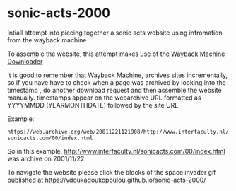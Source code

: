 # sonic-acts-2000

Intiall attempt into piecing together a sonic acts website using infromation from the wayback machine

To assemble the website, this attempt makes use of the [Wayback Machine Downloader](https://github.com/hartator/wayback-machine-downloader)

it is  good to remember that Wayback Machine, archives sites incrementally, so if you have have to check when a page was archived by looking into the timestamp , do another download request and then assemble the website manually.
timestamps appear on the webarchive URL formatted as YYYYMMDD (YEARMONTHDATE) followed by the site URL

Example:

`https://web.archive.org/web/20011221121908/http://www.interfaculty.nl/sonicacts.com/00/index.html`

So in this example, http://www.interfaculty.nl/sonicacts.com/00/index.html was archive on 2001/11/22 

To navigate the website please click the blocks of the space invader gif
published at https://vdoukadoukopoulou.github.io/sonic-acts-2000/

